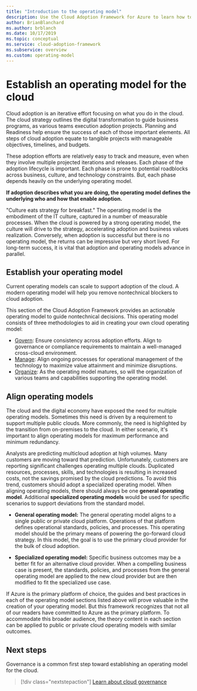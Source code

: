 ```yaml
---
title: "Introduction to the operating model"
description: Use the Cloud Adoption Framework for Azure to learn how to establish an operating model for the cloud.
author: BrianBlanchard
ms.author: brblanch
ms.date: 10/17/2019
ms.topic: conceptual
ms.service: cloud-adoption-framework
ms.subservice: overview
ms.custom: operating-model
---
```


# Establish an operating model for the cloud

Cloud adoption is an iterative effort focusing on what you do in the cloud. The cloud strategy outlines the digital transformation to guide business programs, as various teams execution adoption projects. Planning and Readiness help ensure the success of each of those important elements. All steps of cloud adoption equate to tangible projects with manageable objectives, timelines, and budgets.

These adoption efforts are relatively easy to track and measure, even when they involve multiple projected iterations and releases. Each phase of the adoption lifecycle is important. Each phase is prone to potential roadblocks across business, culture, and technology constraints. But, each phase depends heavily on the underlying operating model.

**If adoption describes what you are doing, the operating model defines the underlying who and how that enable adoption.**

"Culture eats strategy for breakfast." The operating model is the embodiment of the IT culture, captured in a number of measurable processes. When the cloud is powered by a strong operating model, the culture will drive to the strategy, accelerating adoption and business values realization. Conversely, when adoption is successful but there is no operating model, the returns can be impressive but very short lived. For long-term success, it is vital that adoption and operating models advance in parallel.

## Establish your operating model

Current operating models can scale to support adoption of the cloud. A modern operating model will help you remove nontechnical blockers to cloud adoption.

This section of the Cloud Adoption Framework provides an actionable operating model to guide nontechnical decisions. This operating model consists of three methodologies to aid in creating your own cloud operating model:

- [Govern](../govern/index.md): Ensure consistency across adoption efforts. Align to governance or compliance requirements to maintain a well-managed cross-cloud environment.
- [Manage](../manage/index.md): Align ongoing processes for operational management of the technology to maximize value attainment and minimize disruptions.
- [Organize](../organize/index.md): As the operating model matures, so will the organization of various teams and capabilities supporting the operating model.

## Align operating models

The cloud and the digital economy have exposed the need for multiple operating models. Sometimes this need is driven by a requirement to support multiple public clouds. More commonly, the need is highlighted by the transition from on-premises to the cloud. In either scenario, it's important to align operating models for maximum performance and minimum redundancy.

Analysts are predicting multicloud adoption at high volumes. Many customers are moving toward that prediction. Unfortunately, customers are reporting significant challenges operating multiple clouds. Duplicated resources, processes, skills, and technologies is resulting in increased costs, not the savings promised by the cloud predictions. To avoid this trend, customers should adopt a specialized operating model. When aligning operating models, there should always be one **general operating model**. Additional **specialized operating models** would be used for specific scenarios to support deviations from the standard model.

- **General operating model:** The general operating model aligns to a single public or private cloud platform. Operations of that platform defines operational standards, policies, and processes. This operating model should be the primary means of powering the go-forward cloud strategy. In this model, the goal is to use the primary cloud provider for the bulk of cloud adoption.

- **Specialized operating model:** Specific business outcomes may be a better fit for an alternative cloud provider. When a compelling business case is present, the standards, policies, and processes from the general operating model are applied to the new cloud provider but are then modified to fit the specialized use case.

If Azure is the primary platform of choice, the guides and best practices in each of the operating model sections listed above will prove valuable in the creation of your operating model. But this framework recognizes that not all of our readers have committed to Azure as the primary platform. To accommodate this broader audience, the theory content in each section can be applied to public or private cloud operating models with similar outcomes.

## Next steps

Governance is a common first step toward establishing an operating model for the cloud.

> [!div class="nextstepaction"]
> [Learn about cloud governance](../govern/index.md)
